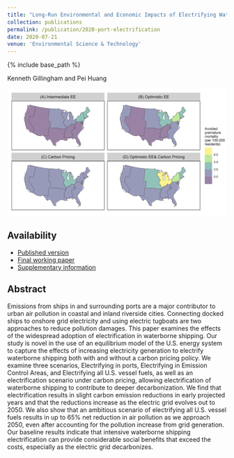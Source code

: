 ```yaml
---
title: "Long-Run Environmental and Economic Impacts of Electrifying Waterborne Shipping in the United States"
collection: publications
permalink: /publication/2020-port-electrification
date: 2020-07-21
venue: 'Environmental Science & Technology'
---
```

{% include base_path %}

Kenneth Gillingham and Pei Huang

![Effect of port electrification on CO2 emissions](/images/paper-2021-energy-efficiency.png "Effect of port electrification on CO2 emissions")

## Availability

- [Published version](https://pubs.acs.org/doi/full/10.1021/acs.est.0c03298)
- [Final working paper](/files/2020_EST_PE_Main.pdf)
- [Supplementary information](/files/2020_EST_PE_SI.pdf)

## Abstract

Emissions from ships in and surrounding ports are a major contributor to urban air pollution in coastal and inland riverside cities. Connecting docked ships to onshore grid electricity and using electric tugboats are two approaches to reduce pollution damages. This paper examines the effects of the widespread adoption of electrification in waterborne shipping. Our study is novel in the use of an equilibrium model of the U.S. energy system to capture the effects of increasing electricity generation to electrify waterborne shipping both with and without a carbon pricing policy. We examine three scenarios, Electrifying in ports, Electrifying in Emission Control Areas, and Electrifying all U.S. vessel fuels, as well as an electrification scenario under carbon pricing, allowing electrification of waterborne shipping to contribute to deeper decarbonization. We find that electrification results in slight carbon emission reductions in early projected years and that the reductions increase as the electric grid evolves out to 2050. We also show that an ambitious scenario of electrifying all U.S. vessel fuels results in up to 65% net reduction in air pollution as we approach 2050, even after accounting for the pollution increase from grid generation. Our baseline results indicate that intensive waterborne shipping electrification can provide considerable social benefits that exceed the costs, especially as the electric grid decarbonizes.
